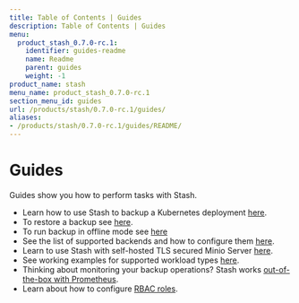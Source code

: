 ```yaml
---
title: Table of Contents | Guides
description: Table of Contents | Guides
menu:
  product_stash_0.7.0-rc.1:
    identifier: guides-readme
    name: Readme
    parent: guides
    weight: -1
product_name: stash
menu_name: product_stash_0.7.0-rc.1
section_menu_id: guides
url: /products/stash/0.7.0-rc.1/guides/
aliases:
- /products/stash/0.7.0-rc.1/guides/README/
---
```


# Guides

Guides show you how to perform tasks with Stash.

- Learn how to use Stash to backup a Kubernetes deployment [here](/products/stash/0.7.0-rc.1/guides/backup).
- To restore a backup see [here](/products/stash/0.7.0-rc.1/guides/restore).
- To run backup in offline mode see [here](/products/stash/0.7.0-rc.1/guides/offline_backup)
- See the list of supported backends and how to configure them [here](/products/stash/0.7.0-rc.1/guides/backends).
- Learn to use Stash with self-hosted TLS secured Minio Server [here](/products/stash/0.7.0-rc.1/guides/minio_server).
- See working examples for supported workload types [here](/products/stash/0.7.0-rc.1/guides/workloads).
- Thinking about monitoring your backup operations? Stash works [out-of-the-box with Prometheus](/products/stash/0.7.0-rc.1/guides/monitoring).
- Learn about how to configure [RBAC roles](/products/stash/0.7.0-rc.1/guides/rbac).
